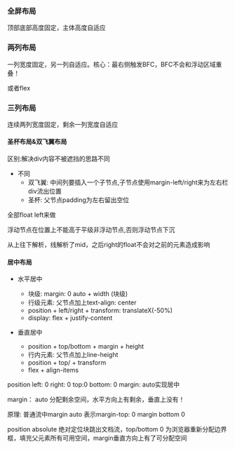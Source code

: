 ### 全屏布局

顶部底部高度固定，主体高度自适应

### 两列布局

一列宽度固定，另一列自适应。核心：最右侧触发BFC，BFC不会和浮动区域重叠！

或者flex

### 三列布局

连续两列宽度固定，剩余一列宽度自适应

#### 圣杯布局&双飞翼布局

区别:解决div内容不被遮挡的思路不同

* 不同
  * 双飞翼: 中间列要插入一个子节点,子节点使用margin-left/right来为左右栏div流出位置
  * 圣杯: 父节点padding为左右留出空位

全部float left来做

浮动节点在位置上不能高于平级非浮动节点,否则浮动节点下沉

从上往下解析，线解析了mid，之后right的float不会对之前的元素造成影响

#### 居中布局

* 水平居中  
  * 块级: margin: 0 auto  + width (块级)
  * 行级元素: 父节点加上text-align: center
  * position + left/right + transform: translateX(-50%)
  * display: flex + justify-content

* 垂直居中
  * position + top/bottom + margin + height
  * 行内元素: 父节点加上line-height
  * position + top/ + transform
  * flex + align-items

position left: 0 right: 0 top:0 bottom: 0 margin: auto实现居中

margin： auto 分配剩余空间，水平方向上有剩余，垂直上没有！

原理: 普通流中margin auto 表示margin-top: 0 margin bottom 0

position absolute 绝对定位块跳出文档流，top/bottom 0 为浏览器重新分配边界框，填充父元素所有可用空间，margin垂直方向上有了可分配空间